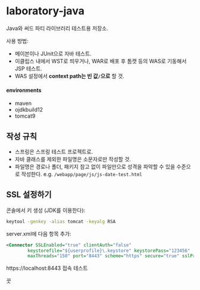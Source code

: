 # laboratory-java

Java와 써드 파티 라이브러리 테스트용 저장소. 

사용 방법:

- 메이븐이나 JUnit으로 자바 테스트.
- 이클립스 내에서 WST로 띄우거나, WAR로 배포 후 톰캣 등의 WAS로 기동해서 JSP 테스트.
- WAS 설정에서 **context path는 빈 값`/`으로** 할 것.

#### environments

- maven
- ojdkbuild12
- tomcat9

## 작성 규칙

- 스프링은 스프링 테스트 프로젝트로.
- 자바 클래스를 제외한 파일명은 소문자로만 작성할 것.
- 파일명은 경로나 폴더, 패키지 참고 없이 파일만으로 성격을 파악할 수 있을 수준으로 작성한다. e.g. `/webapp/page/js/js-date-test.html`

## SSL 설정하기

콘솔에서 키 생성 (JDK를 이용한다):

```bash
keytool -genkey -alias tomcat -keyalg RSA
```

server.xml에 다음 항목 추가:

```xml
<Connector SSLEnabled="true" clientAuth="false"
		keystorefile="${userprofile}\.keystore" keystorePass="123456"
		maxThreads="150" port="8443" scheme="https" secure="true" sslProtocol="TLS" />
```

https://localhost:8443 접속 테스트

끗
